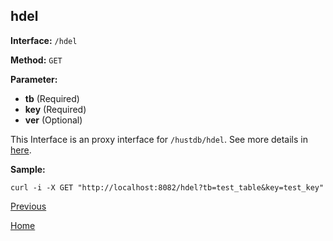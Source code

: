## hdel ##

**Interface:** `/hdel`

**Method:** `GET`

**Parameter:** 

*  **tb** (Required)  
*  **key** (Required)  
*  **ver** (Optional)  

This Interface is an proxy interface for `/hustdb/hdel`. See more details in [here](../hustdb/hustdb/hdel.md).  

**Sample:**

    curl -i -X GET "http://localhost:8082/hdel?tb=test_table&key=test_key"

[Previous](../ha.md)

[Home](../../index.md)